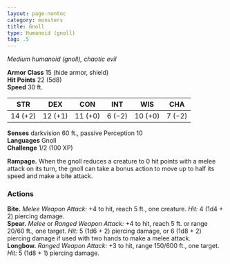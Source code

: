 ```yaml
---
layout: page-nontoc
category: monsters
title: Gnoll
type: Humanoid (gnoll)
tag: .5
---
```

_Medium humanoid (gnoll), chaotic evil_

**Armor Class** 15 (hide armor, shield)    
**Hit Points** 22 (5d8)    
**Speed** 30 ft. 

| STR     | DEX     | CON     | INT     | WIS     | CHA     |
|---------|---------|---------|---------|---------|---------|
| 14 (+2) | 12 (+1) | 11 (+0) | 6 (−2)  | 10 (+0) | 7 (−2)  |

**Senses** darkvision 60 ft., passive Perception 10    
**Languages** Gnoll    
**Challenge** 1/2 (100 XP) 

**Rampage.** When the gnoll reduces a creature to 0 hit points with a melee attack on its turn, the gnoll can take a bonus action to move up to half its speed and make a bite attack. 

### Actions    
**Bite.** _Melee Weapon Attack:_ +4 to hit, reach 5 ft., one creature. _Hit:_ 4 (1d4 + 2) piercing damage.    
**Spear.** _Melee_ or _Ranged Weapon Attack:_ +4 to hit, reach 5 ft. or range 20/60 ft., one target. _Hit:_ 5 (1d6 + 2) piercing damage, or 6 (1d8 + 2) piercing damage if used with two hands to make a melee attack.    
**Longbow.** _Ranged Weapon Attack:_ +3 to hit, range 150/600 ft., one target. _Hit:_ 5 (1d8 + 1) piercing damage.

